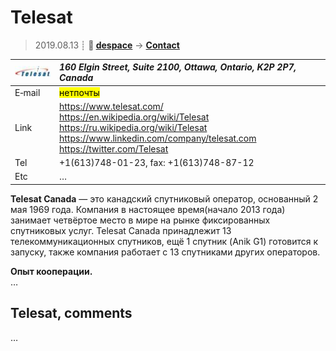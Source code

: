 # Telesat
> 2019.08.13 ┊ **🚀 [despace](index.md)** → **[Contact](contact.md)**

|[![](f/contact/t/telesat_logo1_thumb.jpg)](f/contact/t/telesat_logo1.png)|*160 Elgin Street, Suite 2100, Ottawa, Ontario, K2P 2P7, Canada*|
|:--|:--|
|E‑mail| <mark>нетпочты</mark> |
|Link| <https://www.telesat.com/><br> <https://en.wikipedia.org/wiki/Telesat><br> <https://ru.wikipedia.org/wiki/Telesat><br> <https://www.linkedin.com/company/telesat.com><br> <https://twitter.com/Telesat> |
|Tel| +1(613)748-01-23, fax: +1(613)748-87-12 |
|Etc| … |

**Telesat Canada** — это канадский спутниковый оператор, основанный 2 мая 1969 года. Компания в настоящее время(начало 2013 года) занимает четвёртое место в мире на рынке фиксированных спутниковых услуг. Telesat Canada принадлежит 13 телекоммуникационных спутников, ещё 1 спутник (Anik G1) готовится к запуску, также компания работает с 13 спутниками других операторов.

**Опыт кооперации.**  
…


<p style="page-break-after:always"> </p>

## Telesat, comments

…

